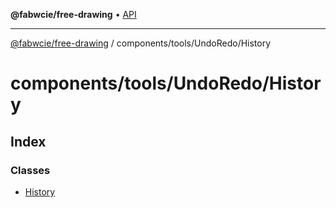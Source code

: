 **@fabwcie/free-drawing** • [API](../../../../README.md)

***

[@fabwcie/free-drawing](../../../../README.md) / components/tools/UndoRedo/History

# components/tools/UndoRedo/History

## Index

### Classes

- [History](classes/History.md)
